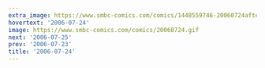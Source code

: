 ```yaml
---
extra_image: https://www.smbc-comics.com/comics/1448559746-20060724after.png
hovertext: '2006-07-24'
image: https://www.smbc-comics.com/comics/20060724.gif
next: '2006-07-25'
prev: '2006-07-23'
title: '2006-07-24'
---
```

